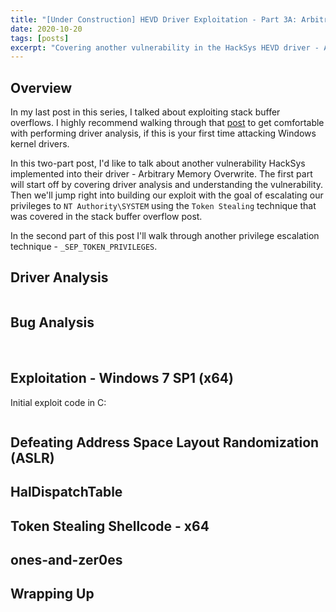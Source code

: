 ```yaml
---
title: "[Under Construction] HEVD Driver Exploitation - Part 3A: Arbitrary Memory Overwrite (Token Stealing)"
date: 2020-10-20
tags: [posts]
excerpt: "Covering another vulnerability in the HackSys HEVD driver - Arbitrary Memory Overwrite"
---
```

Overview
---
In my last post in this series, I talked about exploiting stack buffer overflows. I highly recommend walking through that [post](https://jb05s.github.io/HEVD-Driver-Exploitation-Part-2-Stack-Overflow-Presented-in-Python-and-C/) to get comfortable with performing driver analysis, if this is your first time attacking Windows kernel drivers.

In this two-part post, I'd like to talk about another vulnerability HackSys implemented into their driver - Arbitrary Memory Overwrite. The first part will start off by covering driver analysis and understanding the vulnerability. Then we'll jump right into building our exploit with the goal of escalating our privileges to `NT Authority\SYSTEM` using the `Token Stealing` technique that was covered in the stack buffer overflow post. 

In the second part of this post I'll walk through another privilege escalation technique - `_SEP_TOKEN_PRIVILEGES`.

Driver Analysis
---
<img src="{{ site.url }}{{ site.baseurl }}/images/hevd-pt3a/ida-irpdeviceiocontrolhandler.png" alt="">

Bug Analysis
---
<img src="{{ site.url }}{{ site.baseurl }}/images/hevd-pt3a/ida-function-search.png" alt="">

<img src="{{ site.url }}{{ site.baseurl }}/images/hevd-pt3a/hevd-amo-code.png" alt="">

<img src="{{ site.url }}{{ site.baseurl }}/images/hevd-pt3a/amo-vuln.png" alt="">

Exploitation - Windows 7 SP1 (x64)
---
Initial exploit code in C:  
<img src="{{ site.url }}{{ site.baseurl }}/images/hevd-pt3a/exploit-c-code-1.png" alt="">

<img src="{{ site.url }}{{ site.baseurl }}/images/hevd-pt3a/windbg-trigger-amo-output.png" alt="">

Defeating Address Space Layout Randomization (ASLR)
---

HalDispatchTable
---

Token Stealing Shellcode - x64
---

ones-and-zer0es
---

Wrapping Up
---